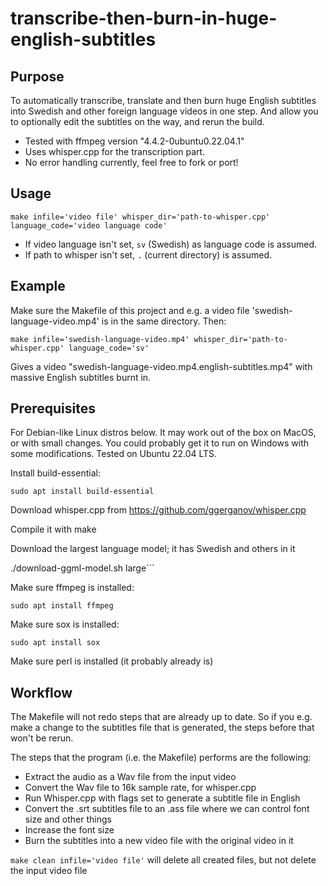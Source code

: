 # transcribe-then-burn-in-huge-english-subtitles

## Purpose

To automatically transcribe, translate and then burn huge English subtitles into Swedish and other foreign language videos in one step. And allow you to optionally edit the subtitles on the way, and rerun the build.

* Tested with ffmpeg version "4.4.2-0ubuntu0.22.04.1"
* Uses whisper.cpp for the transcription part.
* No error handling currently, feel free to fork or port!

## Usage

```make infile='video file' whisper_dir='path-to-whisper.cpp' language_code='video language code'```

* If video language isn't set, ```sv``` (Swedish) as language code is assumed.
* If path to whisper isn't set, ```.``` (current directory) is assumed.

## Example

Make sure the Makefile of this project and e.g. a video file 'swedish-language-video.mp4' is in the same directory. Then:

```make infile='swedish-language-video.mp4' whisper_dir='path-to-whisper.cpp' language_code='sv'```

Gives a video "swedish-language-video.mp4.english-subtitles.mp4"
with massive English subtitles burnt in.

## Prerequisites

For Debian-like Linux distros below. It may work out of the box on MacOS, or with small changes. You could probably get it to run on Windows with some modifications. Tested on Ubuntu 22.04 LTS.

Install build-essential:

    sudo apt install build-essential

Download whisper.cpp from <https://github.com/ggerganov/whisper.cpp>

Compile it with make

Download the largest language model; it has Swedish and others in it

./download-ggml-model.sh large```

Make sure ffmpeg is installed:

    sudo apt install ffmpeg
    
Make sure sox is installed:

    sudo apt install sox
    
Make sure perl is installed (it probably already is)

## Workflow

The Makefile will not redo steps that are already up to date. So if you e.g. make a change to the subtitles file that is generated, the steps before that won't be rerun.

The steps that the program (i.e. the Makefile) performs are the following:

* Extract the audio as a Wav file from the input video
* Convert the Wav file to 16k sample rate, for whisper.cpp
* Run Whisper.cpp with flags set to generate a subtitle file in English
* Convert the .srt subtitles file to an .ass file where we can control font size and other things
* Increase the font size
* Burn the subtitles into a new video file with the original video in it


```make clean infile='video file'``` will delete all created files, but not delete the input video file
